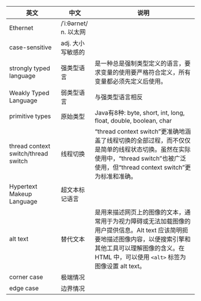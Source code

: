 |英文|中文|说明|
|--|--|--|
|Ethernet|/ˈiːθərnet/ n. 以太网||
|case-sensitive|adj. 大小写敏感的||
|strongly typed language|强类型语言|是一种总是强制类型定义的语言，要求变量的使用要严格符合定义，所有变量都必须先定义后使用。|
|Weakly Typed Language|弱类型语言|与强类型语言相反|
|primitive types|原始类型|Java有8种: byte, short, int, long, float, double, boolean, char|
|thread context switch/thread switch|线程切换|“thread context switch”更准确地涵盖了线程切换的全部过程，而不仅仅是简单的线程状态切换。虽然在实际使用中，“thread switch”也被广泛使用，但“thread context switch”更为标准和准确。|
|Hypertext Makeup Language|超文本标记语言|
|alt text|替代文本|是用来描述网页上的图像的文本，通常用于为视力障碍或无法加载图像的用户提供信息。Alt text 应该简明扼要地描述图像内容，以便搜索引擎和其他工具可以理解图像的含义。在 HTML 中，可以使用 `<alt>` 标签为图像设置 alt text。|
|corner case|极端情况||
|edge case|边界情况||